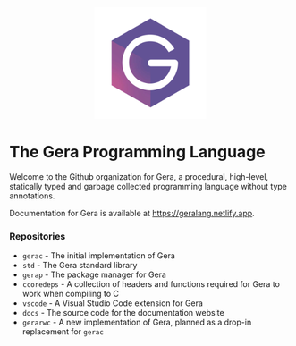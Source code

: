 <p align="center">
    <img src="https://raw.githubusercontent.com/geralang/.github/main/profile/logo.svg" height=200>
</p>

# The Gera Programming Language

Welcome to the Github organization for Gera, a procedural, high-level, statically typed and garbage collected programming language without type annotations.

Documentation for Gera is available at https://geralang.netlify.app.

### Repositories
- `gerac` - The initial implementation of Gera
- `std` - The Gera standard library
- `gerap` - The package manager for Gera
- `ccoredeps` - A collection of headers and functions required for Gera to work when compiling to C
- `vscode` - A Visual Studio Code extension for Gera
- `docs` - The source code for the documentation website
- `gerarwc` - A new implementation of Gera, planned as a drop-in replacement for `gerac`
